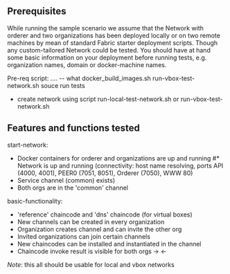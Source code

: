 ## Prerequisites


While running the sample scenario we assume that the Network with orderer and two organizations has been deployed locally or on two remote machines by mean of standard Fabric starter deployment scripts. Though any custom-tailored Network could be tested. You should have at hand some basic information on your deployment before running tests, e.g. organization names, domain or docker-machine names.

Pre-req script: .... -- what 
docker_build_images.sh
run-vbox-test-network.sh
souce 
run tests

* create network using script run-local-test-network.sh or run-vbox-test-network.sh

## Features and functions tested

start-network:

* Docker containers for orderer and organizations are up and running
#* Network is up and running (connectivity: host name resolving, ports API (4000, 4001), PEER0 (7051, 8051), Orderer (7050), WWW 80)
* Service channel (common) exists)
* Both orgs are in the 'common' channel

basic-functionality:

* 'reference' chaincode and 'dns' chaincode (for virtual boxes) 
* New channels can be created in every organization
* Organization creates channel and can invite the other org
* Invited organizations can join certain channels
* New chaincodes can be installed and instantiated in the channel
* Chaincode invoke result is visible for both orgs -> <-

_Note_: this all should be usable for local and vbox networks


